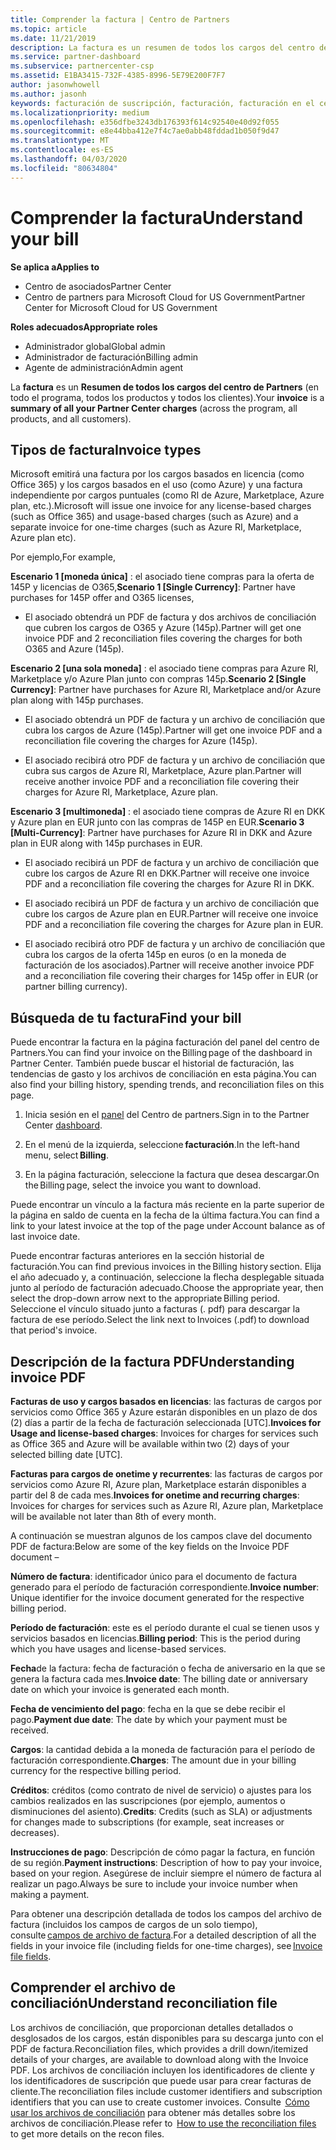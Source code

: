 ```yaml
---
title: Comprender la factura | Centro de Partners
ms.topic: article
ms.date: 11/21/2019
description: La factura es un resumen de todos los cargos del centro de Partners (a través del programa, los productos y los clientes) del período mensual actual.
ms.service: partner-dashboard
ms.subservice: partnercenter-csp
ms.assetid: E1BA3415-732F-4385-8996-5E79E200F7F7
author: jasonwhowell
ms.author: jasonh
keywords: facturación de suscripción, facturación, facturación en el centro de partners, facturación del centro de partners, leer mi factura, factura, factura del centro de partners, factura CSP, ¿dónde está mi factura?
ms.localizationpriority: medium
ms.openlocfilehash: e356dfbe3243db176393f614c92540e40d92f055
ms.sourcegitcommit: e8e44bba412e7f4c7ae0abb48fddad1b050f9d47
ms.translationtype: MT
ms.contentlocale: es-ES
ms.lasthandoff: 04/03/2020
ms.locfileid: "80634804"
---
```

# <a name="understand-your-bill"></a><span data-ttu-id="39c00-104">Comprender la factura</span><span class="sxs-lookup"><span data-stu-id="39c00-104">Understand your bill</span></span>

<span data-ttu-id="39c00-105">**Se aplica a**</span><span class="sxs-lookup"><span data-stu-id="39c00-105">**Applies to**</span></span>

- <span data-ttu-id="39c00-106">Centro de asociados</span><span class="sxs-lookup"><span data-stu-id="39c00-106">Partner Center</span></span>
- <span data-ttu-id="39c00-107">Centro de partners para Microsoft Cloud for US Government</span><span class="sxs-lookup"><span data-stu-id="39c00-107">Partner Center for Microsoft Cloud for US Government</span></span>

<span data-ttu-id="39c00-108">**Roles adecuados**</span><span class="sxs-lookup"><span data-stu-id="39c00-108">**Appropriate roles**</span></span>

- <span data-ttu-id="39c00-109">Administrador global</span><span class="sxs-lookup"><span data-stu-id="39c00-109">Global admin</span></span>
- <span data-ttu-id="39c00-110">Administrador de facturación</span><span class="sxs-lookup"><span data-stu-id="39c00-110">Billing admin</span></span>
- <span data-ttu-id="39c00-111">Agente de administración</span><span class="sxs-lookup"><span data-stu-id="39c00-111">Admin agent</span></span>


<span data-ttu-id="39c00-112">La **factura** es un **Resumen de todos los cargos del centro de Partners** (en todo el programa, todos los productos y todos los clientes).</span><span class="sxs-lookup"><span data-stu-id="39c00-112">Your **invoice** is a **summary of all your Partner Center charges** (across the program, all products, and all customers).</span></span> 

## <a name="invoice-types"></a><span data-ttu-id="39c00-113">Tipos de factura</span><span class="sxs-lookup"><span data-stu-id="39c00-113">Invoice types</span></span>

<span data-ttu-id="39c00-114">Microsoft emitirá una factura por los cargos basados en licencia (como Office 365) y los cargos basados en el uso (como Azure) y una factura independiente por cargos puntuales (como RI de Azure, Marketplace, Azure plan, etc.).</span><span class="sxs-lookup"><span data-stu-id="39c00-114">Microsoft will issue one invoice for any license-based charges (such as Office 365) and usage-based charges (such as Azure) and a separate invoice for one-time charges (such as Azure RI, Marketplace, Azure plan etc).</span></span> 

<span data-ttu-id="39c00-115">Por ejemplo,</span><span class="sxs-lookup"><span data-stu-id="39c00-115">For example,</span></span>  

<span data-ttu-id="39c00-116">**Escenario 1 [moneda única]** : el asociado tiene compras para la oferta de 145P y licencias de O365,</span><span class="sxs-lookup"><span data-stu-id="39c00-116">**Scenario 1 [Single Currency]**: Partner have purchases for 145P offer and O365 licenses,</span></span>  

- <span data-ttu-id="39c00-117">El asociado obtendrá un PDF de factura y dos archivos de conciliación que cubren los cargos de O365 y Azure (145p).</span><span class="sxs-lookup"><span data-stu-id="39c00-117">Partner will get one invoice PDF and 2 reconciliation files covering the charges for both O365 and Azure (145p).</span></span>  

<span data-ttu-id="39c00-118">**Escenario 2 [una sola moneda]** : el asociado tiene compras para Azure RI, Marketplace y/o Azure Plan junto con compras 145p.</span><span class="sxs-lookup"><span data-stu-id="39c00-118">**Scenario 2 [Single Currency]**: Partner have purchases for Azure RI, Marketplace and/or Azure plan along with 145p purchases.</span></span> 

- <span data-ttu-id="39c00-119">El asociado obtendrá un PDF de factura y un archivo de conciliación que cubra los cargos de Azure (145p).</span><span class="sxs-lookup"><span data-stu-id="39c00-119">Partner will get one invoice PDF and a reconciliation file covering the charges for Azure (145p).</span></span> 

- <span data-ttu-id="39c00-120">El asociado recibirá otro PDF de factura y un archivo de conciliación que cubra sus cargos de Azure RI, Marketplace, Azure plan.</span><span class="sxs-lookup"><span data-stu-id="39c00-120">Partner will receive another invoice PDF and a reconciliation file covering their charges for Azure RI, Marketplace, Azure plan.</span></span> 

<span data-ttu-id="39c00-121">**Escenario 3 [multimoneda]** : el asociado tiene compras de Azure RI en DKK y Azure plan en EUR junto con las compras de 145P en EUR.</span><span class="sxs-lookup"><span data-stu-id="39c00-121">**Scenario 3 [Multi-Currency]**: Partner have purchases for Azure RI in DKK and Azure plan in EUR along with 145p purchases in EUR.</span></span> 

- <span data-ttu-id="39c00-122">El asociado recibirá un PDF de factura y un archivo de conciliación que cubre los cargos de Azure RI en DKK.</span><span class="sxs-lookup"><span data-stu-id="39c00-122">Partner will receive one invoice PDF and a reconciliation file covering the charges for Azure RI in DKK.</span></span> 

- <span data-ttu-id="39c00-123">El asociado recibirá un PDF de factura y un archivo de conciliación que cubre los cargos de Azure plan en EUR.</span><span class="sxs-lookup"><span data-stu-id="39c00-123">Partner will receive one invoice PDF and a reconciliation file covering the charges for Azure plan in EUR.</span></span> 

- <span data-ttu-id="39c00-124">El asociado recibirá otro PDF de factura y un archivo de conciliación que cubra los cargos de la oferta 145p en euros (o en la moneda de facturación de los asociados).</span><span class="sxs-lookup"><span data-stu-id="39c00-124">Partner will receive another invoice PDF and a reconciliation file covering their charges for 145p offer in EUR (or partner billing currency).</span></span> 

## <a name="find-your-bill"></a><span data-ttu-id="39c00-125">Búsqueda de tu factura</span><span class="sxs-lookup"><span data-stu-id="39c00-125">Find your bill</span></span> 

<span data-ttu-id="39c00-126">Puede encontrar la factura en la página facturación del panel del centro de Partners.</span><span class="sxs-lookup"><span data-stu-id="39c00-126">You can find your invoice on the Billing page of the dashboard in Partner Center.</span></span> <span data-ttu-id="39c00-127">También puede buscar el historial de facturación, las tendencias de gasto y los archivos de conciliación en esta página.</span><span class="sxs-lookup"><span data-stu-id="39c00-127">You can also find your billing history, spending trends, and reconciliation files on this page.</span></span> 

1. <span data-ttu-id="39c00-128">Inicia sesión en el [panel](https://partner.microsoft.com/dashboard/home) del Centro de partners.</span><span class="sxs-lookup"><span data-stu-id="39c00-128">Sign in to the Partner Center [dashboard](https://partner.microsoft.com/dashboard/home).</span></span> 

2. <span data-ttu-id="39c00-129">En el menú de la izquierda, seleccione **facturación**.</span><span class="sxs-lookup"><span data-stu-id="39c00-129">In the left-hand menu, select **Billing**.</span></span> 

3. <span data-ttu-id="39c00-130">En la página facturación, seleccione la factura que desea descargar.</span><span class="sxs-lookup"><span data-stu-id="39c00-130">On the Billing page, select the invoice you want to download.</span></span> 

<span data-ttu-id="39c00-131">Puede encontrar un vínculo a la factura más reciente en la parte superior de la página en saldo de cuenta en la fecha de la última factura.</span><span class="sxs-lookup"><span data-stu-id="39c00-131">You can find a link to your latest invoice at the top of the page under Account balance as of last invoice date.</span></span> 

<span data-ttu-id="39c00-132">Puede encontrar facturas anteriores en la sección historial de facturación.</span><span class="sxs-lookup"><span data-stu-id="39c00-132">You can find previous invoices in the Billing history section.</span></span> <span data-ttu-id="39c00-133">Elija el año adecuado y, a continuación, seleccione la flecha desplegable situada junto al período de facturación adecuado.</span><span class="sxs-lookup"><span data-stu-id="39c00-133">Choose the appropriate year, then select the drop-down arrow next to the appropriate Billing period.</span></span> <span data-ttu-id="39c00-134">Seleccione el vínculo situado junto a facturas (. pdf) para descargar la factura de ese período.</span><span class="sxs-lookup"><span data-stu-id="39c00-134">Select the link next to Invoices (.pdf) to download that period's invoice.</span></span> 

## <a name="understanding-invoice-pdf"></a><span data-ttu-id="39c00-135">Descripción de la factura PDF</span><span class="sxs-lookup"><span data-stu-id="39c00-135">Understanding invoice PDF</span></span> 

<span data-ttu-id="39c00-136">**Facturas de uso y cargos basados en licencias**: las facturas de cargos por servicios como Office 365 y Azure estarán disponibles en un plazo de dos (2) días a partir de la fecha de facturación seleccionada [UTC].</span><span class="sxs-lookup"><span data-stu-id="39c00-136">**Invoices for Usage and license-based charges**: Invoices for charges for services such as Office 365 and Azure will be available within two (2) days of your selected billing date [UTC].</span></span>  

<span data-ttu-id="39c00-137">**Facturas para cargos de onetime y recurrentes**: las facturas de cargos por servicios como Azure RI, Azure plan, Marketplace estarán disponibles a partir del 8 de cada mes.</span><span class="sxs-lookup"><span data-stu-id="39c00-137">**Invoices for onetime and recurring charges**: Invoices for charges for services such as Azure RI, Azure plan, Marketplace will be available not later than 8th of every month.</span></span>  

<span data-ttu-id="39c00-138">A continuación se muestran algunos de los campos clave del documento PDF de factura:</span><span class="sxs-lookup"><span data-stu-id="39c00-138">Below are some of the key fields on the Invoice PDF document –</span></span> 

<span data-ttu-id="39c00-139">**Número de factura**: identificador único para el documento de factura generado para el período de facturación correspondiente.</span><span class="sxs-lookup"><span data-stu-id="39c00-139">**Invoice number**: Unique identifier for the invoice document generated for the respective billing period.</span></span> 

<span data-ttu-id="39c00-140">**Período de facturación**: este es el período durante el cual se tienen usos y servicios basados en licencias.</span><span class="sxs-lookup"><span data-stu-id="39c00-140">**Billing period**: This is the period during which you have usages and license-based services.</span></span> 

<span data-ttu-id="39c00-141">**Fecha**de la factura: fecha de facturación o fecha de aniversario en la que se genera la factura cada mes.</span><span class="sxs-lookup"><span data-stu-id="39c00-141">**Invoice date**: The billing date or anniversary date on which your invoice is generated each month.</span></span> 

<span data-ttu-id="39c00-142">**Fecha de vencimiento del pago**: fecha en la que se debe recibir el pago.</span><span class="sxs-lookup"><span data-stu-id="39c00-142">**Payment due date**: The date by which your payment must be received.</span></span> 

<span data-ttu-id="39c00-143">**Cargos**: la cantidad debida a la moneda de facturación para el período de facturación correspondiente.</span><span class="sxs-lookup"><span data-stu-id="39c00-143">**Charges**: The amount due in your billing currency for the respective billing period.</span></span> 

<span data-ttu-id="39c00-144">**Créditos**: créditos (como contrato de nivel de servicio) o ajustes para los cambios realizados en las suscripciones (por ejemplo, aumentos o disminuciones del asiento).</span><span class="sxs-lookup"><span data-stu-id="39c00-144">**Credits**: Credits (such as SLA) or adjustments for changes made to subscriptions (for example, seat increases or decreases).</span></span> 

<span data-ttu-id="39c00-145">**Instrucciones de pago**: Descripción de cómo pagar la factura, en función de su región.</span><span class="sxs-lookup"><span data-stu-id="39c00-145">**Payment instructions**: Description of how to pay your invoice, based on your region.</span></span> <span data-ttu-id="39c00-146">Asegúrese de incluir siempre el número de factura al realizar un pago.</span><span class="sxs-lookup"><span data-stu-id="39c00-146">Always be sure to include your invoice number when making a payment.</span></span> 

<span data-ttu-id="39c00-147">Para obtener una descripción detallada de todos los campos del archivo de factura (incluidos los campos de cargos de un solo tiempo), consulte [campos de archivo de factura](https://docs.microsoft.com/partner-center/invoice-file).</span><span class="sxs-lookup"><span data-stu-id="39c00-147">For a detailed description of all the fields in your invoice file (including fields for one-time charges), see [Invoice file fields](https://docs.microsoft.com/partner-center/invoice-file).</span></span> 

## <a name="understand-reconciliation-file"></a><span data-ttu-id="39c00-148">Comprender el archivo de conciliación</span><span class="sxs-lookup"><span data-stu-id="39c00-148">Understand reconciliation file</span></span> 

 <span data-ttu-id="39c00-149">Los archivos de conciliación, que proporcionan detalles detallados o desglosados de los cargos, están disponibles para su descarga junto con el PDF de factura.</span><span class="sxs-lookup"><span data-stu-id="39c00-149">Reconciliation files, which provides a drill down/itemized details of your charges, are available to download along with the Invoice PDF.</span></span> <span data-ttu-id="39c00-150">Los archivos de conciliación incluyen los identificadores de cliente y los identificadores de suscripción que puede usar para crear facturas de cliente.</span><span class="sxs-lookup"><span data-stu-id="39c00-150">The reconciliation files include customer identifiers and subscription identifiers that you can use to create customer invoices.</span></span> <span data-ttu-id="39c00-151">Consulte  [Cómo usar los archivos de conciliación](https://docs.microsoft.com/partner-center/use-the-reconciliation-files) para obtener más detalles sobre los archivos de conciliación.</span><span class="sxs-lookup"><span data-stu-id="39c00-151">Please refer to  [How to use the reconciliation files](https://docs.microsoft.com/partner-center/use-the-reconciliation-files) to get more details on the recon files.</span></span> 





























